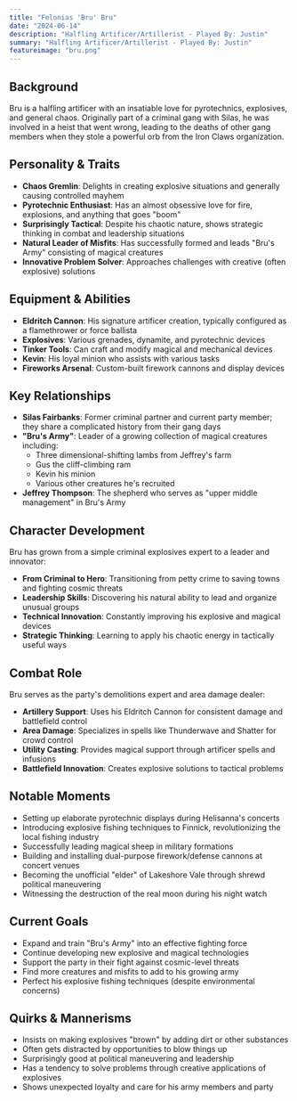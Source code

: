 ```yaml
---
title: "Felonias 'Bru' Bru"
date: "2024-06-14"
description: "Halfling Artificer/Artillerist - Played By: Justin"
summary: "Halfling Artificer/Artillerist - Played By: Justin"
featureimage: "bru.png"
---
```


## Background
Bru is a halfling artificer with an insatiable love for pyrotechnics, explosives, and general chaos. Originally part of a criminal gang with Silas, he was involved in a heist that went wrong, leading to the deaths of other gang members when they stole a powerful orb from the Iron Claws organization.

## Personality & Traits
- **Chaos Gremlin**: Delights in creating explosive situations and generally causing controlled mayhem
- **Pyrotechnic Enthusiast**: Has an almost obsessive love for fire, explosions, and anything that goes "boom"
- **Surprisingly Tactical**: Despite his chaotic nature, shows strategic thinking in combat and leadership situations
- **Natural Leader of Misfits**: Has successfully formed and leads "Bru's Army" consisting of magical creatures
- **Innovative Problem Solver**: Approaches challenges with creative (often explosive) solutions

## Equipment & Abilities
- **Eldritch Cannon**: His signature artificer creation, typically configured as a flamethrower or force ballista
- **Explosives**: Various grenades, dynamite, and pyrotechnic devices
- **Tinker Tools**: Can craft and modify magical and mechanical devices
- **Kevin**: His loyal minion who assists with various tasks
- **Fireworks Arsenal**: Custom-built firework cannons and display devices

## Key Relationships
- **Silas Fairbanks**: Former criminal partner and current party member; they share a complicated history from their gang days
- **"Bru's Army"**: Leader of a growing collection of magical creatures including:
  - Three dimensional-shifting lambs from Jeffrey's farm
  - Gus the cliff-climbing ram
  - Kevin his minion
  - Various other creatures he's recruited
- **Jeffrey Thompson**: The shepherd who serves as "upper middle management" in Bru's Army

## Character Development
Bru has grown from a simple criminal explosives expert to a leader and innovator:
- **From Criminal to Hero**: Transitioning from petty crime to saving towns and fighting cosmic threats
- **Leadership Skills**: Discovering his natural ability to lead and organize unusual groups
- **Technical Innovation**: Constantly improving his explosive and magical devices
- **Strategic Thinking**: Learning to apply his chaotic energy in tactically useful ways

## Combat Role
Bru serves as the party's demolitions expert and area damage dealer:
- **Artillery Support**: Uses his Eldritch Cannon for consistent damage and battlefield control
- **Area Damage**: Specializes in spells like Thunderwave and Shatter for crowd control
- **Utility Casting**: Provides magical support through artificer spells and infusions
- **Battlefield Innovation**: Creates explosive solutions to tactical problems

## Notable Moments
- Setting up elaborate pyrotechnic displays during Helisanna's concerts
- Introducing explosive fishing techniques to Finnick, revolutionizing the local fishing industry
- Successfully leading magical sheep in military formations
- Building and installing dual-purpose firework/defense cannons at concert venues
- Becoming the unofficial "elder" of Lakeshore Vale through shrewd political maneuvering
- Witnessing the destruction of the real moon during his night watch

## Current Goals
- Expand and train "Bru's Army" into an effective fighting force
- Continue developing new explosive and magical technologies
- Support the party in their fight against cosmic-level threats
- Find more creatures and misfits to add to his growing army
- Perfect his explosive fishing techniques (despite environmental concerns)

## Quirks & Mannerisms
- Insists on making explosives "brown" by adding dirt or other substances
- Often gets distracted by opportunities to blow things up
- Surprisingly good at political maneuvering and leadership
- Has a tendency to solve problems through creative applications of explosives
- Shows unexpected loyalty and care for his army members and party